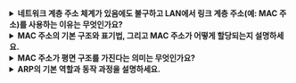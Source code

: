 <details>
<summary><strong>네트워크 계층 주소 체계가 있음에도 불구하고 LAN에서 링크 계층 주소(예: MAC 주소)를 사용하는 이유는 무엇인가요?</strong></summary>

랜은 IP와 인터넷만을 위한 것이 아니라 임의의 네트워크 계층 프로토콜을 지원하도록 설계되었습니다.  
만약 어댑터가 네트워크 계층 주소를 사용한다면, 어댑터가 이동할 때마다 해당 주소를 재구성해야 하므로 네트워크 구성 요소 간의 독립성이 훼손됩니다.  
따라서 각 계층이 자신만의 주소 체계를 가지도록 하고, 변경 없이 고정된 주소를 사용할 수 있도록 LAN에서는 MAC 주소와 같은 링크 계층 주소를 사용합니다.
</details>

<details>
<summary><strong>MAC 주소의 기본 구조와 표기법, 그리고 MAC 주소가 어떻게 할당되는지 설명하세요.</strong></summary>

MAC 주소는 6바이트(48비트) 길이의 링크 계층 주소이며, 일반적으로 각 바이트는 2자리 16진수로 표기됩니다.  
IEEE가 MAC 주소 공간을 관리하며, 제조사는 2^24개 주소 단위의 영역을 구매합니다.  
이때 구매한 영역의 첫 24비트는 고정되며, 나머지 24비트는 제조사가 각 어댑터에 대해 유일하게 할당합니다.  
이로 인해 모든 어댑터는 서로 다른 MAC 주소를 가지게 됩니다.
</details>

<details>
<summary><strong>MAC 주소가 평면 구조를 가진다는 의미는 무엇인가요?</strong></summary>

MAC 주소는 계층 구조가 아닌 평면 구조를 가지므로, 네트워크 상에서 위치가 변경되어도 MAC 주소는 그대로 유지됩니다.  
이는 IP 주소가 우편번호처럼 위치 기반인 반면, MAC 주소는 주민등록번호처럼 고유하게 변하지 않는다는 것을 의미합니다.
</details>

<details>
<summary><strong>ARP의 기본 역할과 동작 과정을 설명하세요.</strong></summary>

ARP는 네트워크 계층 주소(IP 주소)와 링크 계층 주소(MAC 주소) 사이의 매핑을 해결하는 프로토콜입니다.

1. ARP 요청: 송신 호스트가 특정 IP 주소에 대응하는 MAC 주소를 모를 경우, ARP 요청 패킷을 생성하여 브로드캐스트 프레임(목적지 MAC 주소: FF-FF-FF-FF-FF-FF)으로 서브넷 내 모든 어댑터에게 전송합니다.
2. 응답: 요청을 수신한 각 어댑터는 자신의 IP 주소와 비교하여, 일치하는 경우 자신의 MAC 주소를 포함한 응답 패킷을 송신 호스트로 전송합니다.
3. 테이블 갱신: 송신 호스트는 응답을 받은 후 ARP 테이블에 해당 IP–MAC 매핑 정보를 저장하여 이후 통신에 활용합니다.
</details>